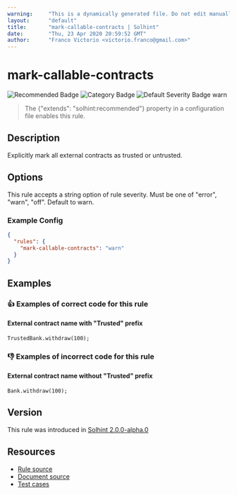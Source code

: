 ```yaml
---
warning:     "This is a dynamically generated file. Do not edit manually."
layout:      "default"
title:       "mark-callable-contracts | Solhint"
date:        "Thu, 23 Apr 2020 20:59:52 GMT"
author:      "Franco Victorio <victorio.franco@gmail.com>"
---
```


# mark-callable-contracts
![Recommended Badge](https://img.shields.io/badge/-Recommended-brightgreen)
![Category Badge](https://img.shields.io/badge/-Security%20Rules-informational)
![Default Severity Badge warn](https://img.shields.io/badge/Default%20Severity-warn-yellow)
> The {"extends": "solhint:recommended"} property in a configuration file enables this rule.


## Description
Explicitly mark all external contracts as trusted or untrusted.

## Options
This rule accepts a string option of rule severity. Must be one of "error", "warn", "off". Default to warn.

### Example Config
```json
{
  "rules": {
    "mark-callable-contracts": "warn"
  }
}
```


## Examples
### 👍 Examples of **correct** code for this rule

#### External contract name with "Trusted" prefix

```solidity
TrustedBank.withdraw(100);
```

### 👎 Examples of **incorrect** code for this rule

#### External contract name without "Trusted" prefix

```solidity
Bank.withdraw(100);
```

## Version
This rule was introduced in [Solhint 2.0.0-alpha.0](https://github.com/protofire/solhint/tree/v2.0.0-alpha.0)

## Resources
- [Rule source](https://github.com/protofire/solhint/tree/master/lib/rules/security/mark-callable-contracts.js)
- [Document source](https://github.com/protofire/solhint/tree/master/docs/rules/security/mark-callable-contracts.md)
- [Test cases](https://github.com/protofire/solhint/tree/master/test/rules/security/mark-callable-contracts.js)
